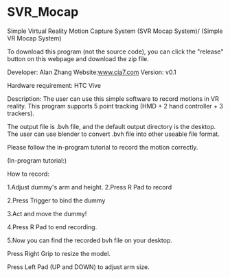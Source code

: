 # SVR_Mocap
Simple Virtual Reality Motion Capture System
(SVR Mocap System)/ (Simple VR Mocap System)

To download this program (not the source code), you can click the "release" button on this webpage and download the zip file.

Developer: Alan Zhang 
Website:www.cia7.com 
Version: v0.1

Hardware requirement: HTC Vive

Description: 
The user can use this simple software to record motions in VR reality. 
This program supports 5 point tracking (HMD + 2 hand controller + 3 trackers).

The output file is .bvh file, and the default output directory is the desktop. The user can use blender to convert .bvh file into other useable file format.

Please follow the in-program tutorial to record the motion correctly.


(In-program tutorial:)

How to record:

1.Adjust dummy's arm
and height.
2.Press R Pad to record

2.Press Trigger to bind 
the dummy

3.Act and move the dummy!

4.Press R Pad to end 
recording.

5.Now you can find 
the recorded bvh file on
your desktop.



Press Right Grip 
to resize the model.


Press Left Pad (UP and DOWN)
to adjust arm size.

